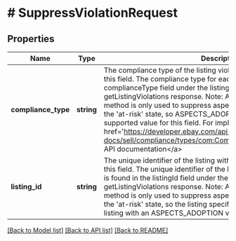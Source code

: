 # # SuppressViolationRequest

## Properties

Name | Type | Description | Notes
------------ | ------------- | ------------- | -------------
**compliance_type** | **string** | The compliance type of the listing violation to suppress is specified in this field. The compliance type for each listing violation is found in the complianceType field under the listingViolations array in a getListingViolations response. Note: At this time, the suppressViolation method is only used to suppress aspect adoption listing violations in the &#39;at-risk&#39; state, so ASPECTS_ADOPTION is currently the only supported value for this field. For implementation help, refer to &lt;a href&#x3D;&#39;https://developer.ebay.com/api-docs/sell/compliance/types/com:ComplianceTypeEnum&#39;&gt;eBay API documentation&lt;/a&gt; | [optional]
**listing_id** | **string** | The unique identifier of the listing with the violation(s) is specified in this field. The unique identifier of the listing with the listing violation(s) is found in the listingId field under the listingViolations array in a getListingViolations response. Note: At this time, the suppressViolation method is only used to suppress aspect adoption listing violations in the &#39;at-risk&#39; state, so the listing specified in this field should be a listing with an ASPECTS_ADOPTION violation in the &#39;at-risk&#39; state. | [optional]

[[Back to Model list]](../../README.md#models) [[Back to API list]](../../README.md#endpoints) [[Back to README]](../../README.md)

